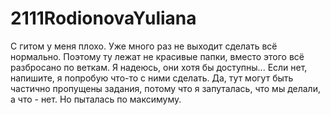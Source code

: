 # 2111RodionovaYuliana

С гитом у меня плохо. Уже много раз не выходит сделать всё нормально.
Поэтому ту лежат не красивые папки, вместо этого всё разбросано по веткам. Я надеюсь, они хотя бы доступны... Если нет, напишите, я попробую что-то с ними сделать. 
Да, тут могут быть частично пропущены задания, потому что я запуталась, что мы делали, а что - нет. Но пыталась по максимуму.
